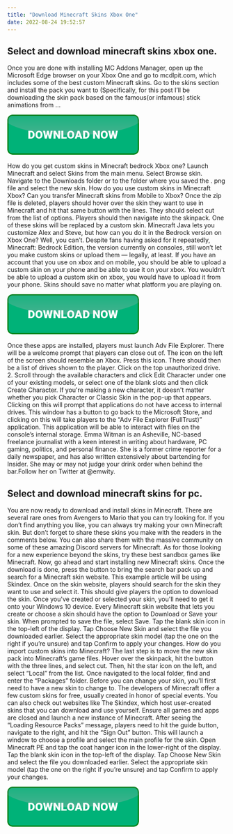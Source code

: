 ```yaml
---
title: "Download Minecraft Skins Xbox One"
date: 2022-08-24 19:52:57
---
```


## Select and download minecraft skins xbox one.

Once you are done with installing MC Addons Manager, open up the Microsoft Edge browser on your Xbox One and go to mcdlpit.com, which includes some of the best custom Minecraft skins. Go to the skins section and install the pack you want to (Specifically, for this post I’ll be downloading the skin pack based on the famous(or infamous) stick animations from …

[![button](https://github.com/minecraftbay/minecraftbay.github.io/blob/main/dlbutton.png?raw=true)](https://minecraftsync.com/download-minecraft-skin)


How do you get custom skins in Minecraft bedrock Xbox one? Launch Minecraft and select Skins from the main menu. Select Browse skin. Navigate to the Downloads folder or to the folder where you saved the . png file and select the new skin. How do you use custom skins in Minecraft Xbox? Can you transfer Minecraft skins from Mobile to Xbox?
Once the zip file is deleted, players should hover over the skin they want to use in Minecraft and hit that same button with the lines. They should select cut from the list of options. Players should then navigate into the skinpack. One of these skins will be replaced by a custom skin.
Minecraft Java lets you customize Alex and Steve, but how can you do it in the Bedrock version on Xbox One? Well, you can’t. Despite fans having asked for it repeatedly, Minecraft: Bedrock Edition, the version currently on consoles, still won’t let you make custom skins or upload them — legally, at least.
If you have an account that you use on xbox and on mobile, you should be able to upload a custom skin on your phone and be able to use it on your xbox. You wouldn’t be able to upload a custom skin on xbox, you would have to upload it from your phone. Skins should save no matter what platform you are playing on.

[![button](https://github.com/minecraftbay/minecraftbay.github.io/blob/main/dlbutton.png?raw=true)](https://minecraftsync.com/download-minecraft-skin)


Once these apps are installed, players must launch Adv File Explorer. There will be a welcome prompt that players can close out of. The icon on the left of the screen should resemble an Xbox. Press this icon. There should then be a list of drives shown to the player. Click on the top unauthorized drive.
2. Scroll through the available characters and click Edit Character under one of your existing models, or select one of the blank slots and then click Create Character. If you're making a new character, it doesn't matter whether you pick Character or Classic Skin in the pop-up that appears.
Clicking on this will prompt that applications do not have access to internal drives. This window has a button to go back to the Microsoft Store, and clicking on this will take players to the “Adv File Explorer (FullTrust)” application. This application will be able to interact with files on the console’s internal storage.
Emma Witman is an Asheville, NC-based freelance journalist with a keen interest in writing about hardware, PC gaming, politics, and personal finance. She is a former crime reporter for a daily newspaper, and has also written extensively about bartending for Insider. She may or may not judge your drink order when behind the bar.Follow her on Twitter at @emwity.

## Select and download minecraft skins for pc.

You are now ready to download and install skins in Minecraft. There are several rare ones from Avengers to Mario that you can try looking for. If you don’t find anything you like, you can always try making your own Minecraft skin. But don’t forget to share these skins you make with the readers in the comments below. You can also share them with the massive community on some of these amazing Discord servers for Minecraft. As for those looking for a new experience beyond the skins, try these best sandbox games like Minecraft. Now, go ahead and start installing new Minecraft skins.
Once the download is done, press the button to bring the search bar pack up and search for a Minecraft skin website. This example article will be using Skindex. Once on the skin website, players should search for the skin they want to use and select it. This should give players the option to download the skin.
Once you've created or selected your skin, you'll need to get it onto your Windows 10 device. Every Minecraft skin website that lets you create or choose a skin should have the option to Download or Save your skin. When prompted to save the file, select Save.
Tap the blank skin icon in the top-left of the display. Tap Choose New Skin and select the file you downloaded earlier. Select the appropriate skin model (tap the one on the right if you’re unsure) and tap Confirm to apply your changes. How do you import custom skins into Minecraft?
The last step is to move the new skin pack into Minecraft’s game files. Hover over the skinpack, hit the button with the three lines, and select cut. Then, hit the star icon on the left, and select “Local” from the list. Once navigated to the local folder, find and enter the “Packages” folder.
Before you can change your skin, you'll first need to have a new skin to change to. The developers of Minecraft offer a few custom skins for free, usually created in honor of special events. You can also check out websites like The Skindex, which host user-created skins that you can download and use yourself.
Ensure all games and apps are closed and launch a new instance of Minecraft. After seeing the “Loading Resource Packs” message, players need to hit the guide button, navigate to the right, and hit the “Sign Out” button. This will launch a window to choose a profile and select the main profile for the skin.
Open Minecraft PE and tap the coat hanger icon in the lower-right of the display. Tap the blank skin icon in the top-left of the display. Tap Choose New Skin and select the file you downloaded earlier. Select the appropriate skin model (tap the one on the right if you’re unsure) and tap Confirm to apply your changes.


[![button](https://github.com/minecraftbay/minecraftbay.github.io/blob/main/dlbutton.png?raw=true)](https://minecraftsync.com/download-minecraft-skin)